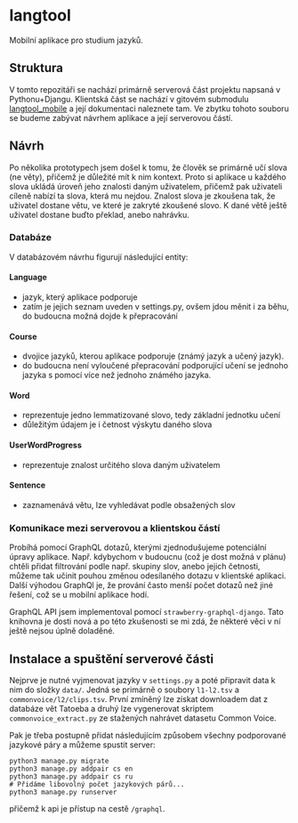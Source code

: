 # langtool
Mobilní aplikace pro studium jazyků.

## Struktura
V tomto repozitáři se nachází primárně serverová část projektu napsaná v Pythonu+Djangu. Klientská část se nachází v gitovém submodulu [langtool_mobile](https://github.com/lesves/langtool_mobile/) a její dokumentaci naleznete tam. Ve zbytku tohoto souboru se budeme zabývat návrhem aplikace a její serverovou částí.

## Návrh
Po několika prototypech jsem došel k tomu, že člověk se primárně učí slova (ne věty), přičemž je důležité mít k nim kontext. Proto si aplikace u každého slova ukládá úroveň jeho znalosti daným uživatelem, přičemž pak uživateli cíleně nabízí ta slova, která mu nejdou. Znalost slova je zkoušena tak, že uživatel dostane větu, ve které je zakryté zkoušené slovo. K dané větě ještě uživatel dostane buďto překlad, anebo nahrávku.

### Databáze
V databázovém návrhu figurují následující entity:
#### Language
 - jazyk, který aplikace podporuje
 - zatím je jejich seznam uveden v settings.py, ovšem jdou měnit i za běhu, do budoucna možná dojde k přepracování

#### Course
 - dvojice jazyků, kterou aplikace podporuje (známý jazyk a učený jazyk).
 - do budoucna není vyloučené přepracování podporující učení se jednoho jazyka s pomocí více než jednoho známého jazyka.

#### Word
 - reprezentuje jedno lemmatizované slovo, tedy základní jednotku učení
 - důležitým údajem je i četnost výskytu daného slova

#### UserWordProgress
 - reprezentuje znalost určitého slova daným uživatelem

#### Sentence
 - zaznamenává větu, lze vyhledávat podle obsažených slov

### Komunikace mezi serverovou a klientskou částí
Probíhá pomocí GraphQL dotazů, kterými zjednodušujeme potenciální úpravy aplikace. Např. kdybychom v budoucnu (což je dost možná v plánu) chtěli přidat filtrování podle např. skupiny slov, anebo jejich četnosti, můžeme tak učinit pouhou změnou odesílaného dotazu v klientské aplikaci. Další výhodou GraphQl je, že prování často menší počet dotazů než jiné řešení, což se u mobilní aplikace hodí.

GraphQL API jsem implementoval pomocí `strawberry-graphql-django`. Tato knihovna je dosti nová a po této zkušenosti se mi zdá, že některé věci v ní ještě nejsou úplně doladěné.

## Instalace a spuštění serverové části
Nejprve je nutné vyjmenovat jazyky v `settings.py` a poté připravit data k nim do složky `data/`. Jedná se primárně o soubory `l1-l2.tsv` a `commonvoice/l2/clips.tsv`. První zmíněný lze získat downloadem dat z databáze vět Tatoeba a druhý lze vygenerovat skriptem `commonvoice_extract.py` ze stažených nahrávet datasetu Common Voice.

Pak je třeba postupně přidat následujícím způsobem všechny podporované jazykové páry a můžeme spustit server:
```
python3 manage.py migrate
python3 manage.py addpair cs en
python3 manage.py addpair cs ru
# Přidáme libovolný počet jazykových párů...
python3 manage.py runserver
```
přičemž k api je přístup na cestě `/graphql`.
